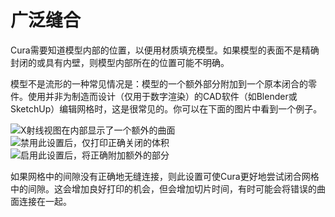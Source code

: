 广泛缝合
====
Cura需要知道模型内部的位置，以便用材质填充模型。如果模型的表面不是精确封闭的或具有内壁，则模型内部所在的位置可能不明确。

模型不是流形的一种常见情况是：模型的一个额外部分附加到一个原本闭合的零件。使用并非为制造而设计（仅用于数字渲染）的CAD软件（如Blender或SketchUp）编辑网格时，这是很常见的。你可以在下面的图片中看到一个例子。

<!--screenshot {
"image_path": "meshfix_extensive_stitching_xray.png",
"models": [{"script": "external_attachment.py"}],
"camera_position": [62, 87, 68],
"layer": -1
}-->
<!--screenshot {
"image_path": "meshfix_extensive_stitching_disabled.png",
"models": [{"script": "external_attachment.py"}],
"camera_position": [62, 87, 68],
"settings": {
"meshfix_extensive_stitching": false
},
"colours": 32
}-->
<!--screenshot {
"image_path": "meshfix_extensive_stitching_enabled.png",
"models": [{"script": "external_attachment.py"}],
"camera_position": [62, 87, 68],
"settings": {
"meshfix_extensive_stitching": true
},
"colours": 32
}-->
![X射线视图在内部显示了一个额外的曲面](../images/meshfix_extensive_stitching_xray.png)
![禁用此设置后，仅打印正确关闭的体积](../images/meshfix_extensive_stitching_disabled.png)
![启用此设置后，将正确附加额外的部分](../images/meshfix_extensive_stitching_enabled.png)

如果网格中的间隙没有正确地无缝连接，则此设置可使Cura更好地尝试闭合网格中的间隙。这会增加良好打印的机会，但会增加切片时间，有时可能会将错误的曲面连接在一起。
